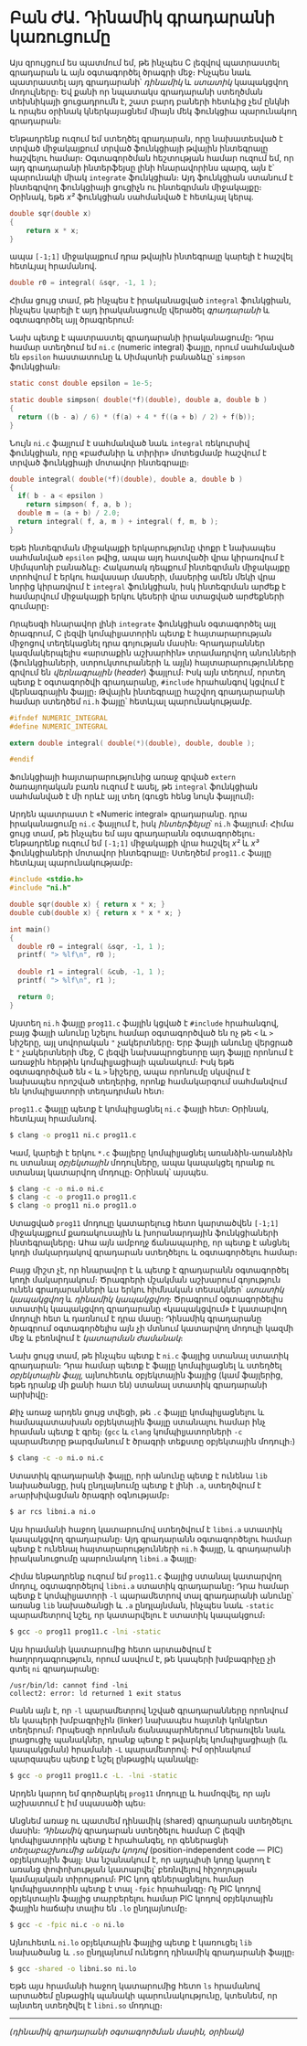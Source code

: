 # Բան ԺԱ․ Դինամիկ գրադարանի կառուցումը

Այս զրույցում ես պատմում եմ, թե ինչպես C լեզվով պատրաստել գրադարան և այն օգտագործել ծրագրի մեջ։ Ինչպես նաև պատրաստել այդ գրադարանի՝ _դինամիկ_ և _ստատիկ_ կապակցվող մոդուլները։ Եվ քանի որ նպատակս գրադարանի ստեղծման տեխնիկայի ցուցադրումն է, շատ բարդ բաների հետևից չեմ ընկնի և որպես օրինակ կներկայացնեմ միայն մեկ ֆունկցիա պարունակող գրադարան։

Ենթադրենք ուզում եմ ստեղծել գրադարան, որը նախատեսված է տրված միջակայքում տրված ֆունկցիայի թվային ինտեգրալը հաշվելու համար։ Օգտագործման հեշտության համար ուզում եմ, որ այդ գրադարանի ինտերֆեյսը լինի հնարավորինս պարզ, այն է՝ պարունակի միակ `integrate` ֆունկցիան։ Այդ ֆունկցիան ստանում է ինտեգրվող ֆունկցիայի ցուցիչն ու ինտեգրման միջակայքը։ Օրինակ, եթե _x²_ ֆունկցիան սահմանված է հետևյալ կերպ․

````c++
double sqr(double x)
{
    return x * x;
}
````

ապա `[-1;1]` միջակայքում դրա թվային ինտեգրալը կարելի է հաշվել հետևյալ հրամանով․

````c++
double r0 = integral( &sqr, -1, 1 );
````

Հիմա ցույց տամ, թե ինչպես է իրականացված `integral` ֆունկցիան, ինչպես կարելի է այդ իրականացումը վերածել _գրադարանի_ և օգտագործել այլ ծրագրերում։

Նախ պետք է պատրաստել գրադարանի իրականացումը։ Դրա համար ստեղծում եմ `ni.c` (numeric integral) ֆայլը, որում սահմանված են `epsilon` հաստատունը և Սիմպսոնի բանաձևը՝ `simpson` ֆունկցիան։

````c
static const double epsilon = 1e-5;

static double simpson( double(*f)(double), double a, double b )
{
  return ((b - a) / 6) * (f(a) + 4 * f((a + b) / 2) + f(b));
}
````

Նույն `ni.c` ֆայլում է սահմանված նաև `integral` ռեկուրսիվ ֆունկցիան, որը «բաժանիր և տիրիր» մոտեցմամբ հաշվում է տրված ֆունկցիայի մոտավոր ինտեգրալը։

```c
double integral( double(*f)(double), double a, double b )
{
  if( b - a < epsilon )
    return simpson( f, a, b );
  double m = (a + b) / 2.0;
  return integral( f, a, m ) + integral( f, m, b );
}
```

Եթե ինտեգրման միջակայքի երկարությունը փոքր է նախապես սահմանված `epsilon` թվից, ապա այդ հատվածի վրա կիրառվում է Սիմպսոնի բանաձևը։ Հակառակ դեպքում ինտեգրման միջակայքը տրոհվում է երկու հավասար մասերի, մասերից ամեն մեկի վրա նորից կիրառվում է `integral` ֆունկցիան, իսկ ինտեգրման արժեք է համարվում միջակայքի երկու կեսերի վրա ստացված արժեքների գումարը։

Որպեսզի հնարավոր լինի `integrate` ֆունկցիան օգտագործել այլ ծրագրում, C լեզվի կոմպիլյատորին պետք է հայտարարության միջոցով տեղեկացնել դրա գոյության մասին։ Գրադարաններ կազմակերպելիս «արտաքին աշխարհին» տրամադրվող անունների (ֆունկցիաների, ստրուկտուրաների և այլն) հայտարարությունները գրվում են _վերնագրային_ (_header_) ֆայլում։ Իսկ այն տեղում, որտեղ պետք է օգտագործվի գրադարանը, `#include` հրահանգով կցվում է վերնագրային ֆայլը։ Թվային ինտեգրալը հաշվող գրադարարանի համար ստեղծեմ `ni.h` ֆայլը՝ հետևյալ պարունակությամբ․

````c
#ifndef NUMERIC_INTEGRAL
#define NUMERIC_INTEGRAL

extern double integral( double(*)(double), double, double );

#endif
````

Ֆունկցիայի հայտարարությունից առաջ գրված `extern` ծառայողական բառն ուզում է ասել, թե `integral` ֆունկցիան սահմանված է մի որևէ այլ տեղ (գուցե հենց նույն ֆայլում)։

Արդեն պատրաստ է «Numeric integral» գրադարանը․ դրա իրականացումը `ni.c` ֆայլում է, իսկ _ինտերֆեյսը_՝ `ni.h` ֆայլում։ Հիմա ցույց տամ, թե ինչպես եմ այս գրադարանն օգտագործելու։ Ենթադրենք ուզում եմ `[-1;1]` միջակայքի վրա հաշվել _x²_ և _x³_ ֆունկցիաների մոտավոր ինտեգրալը։ Ստեղծեմ `prog11.c` ֆայլը հետևյալ պարունակությամբ։

```c
#include <stdio.h>
#include "ni.h"

double sqr(double x) { return x * x; }
double cub(double x) { return x * x * x; }

int main()
{
  double r0 = integral( &sqr, -1, 1 );
  printf( "> %lf\n", r0 );
  
  double r1 = integral( &cub, -1, 1 );
  printf( "> %lf\n", r1 );

  return 0;
}
```

Այստեղ `ni.h` ֆայլը `prog11.c` ֆայլին կցված է `#include` հրահանգով, բայց ֆայլի անունը նշելու համար օգտագործված են ոչ թե `<` և `>` նիշերը, այլ սովորական `"` չակերտները։ Երբ ֆայլի անունը վերցրած է `"` չակերտների մեջ, C լեզվի նախապրոցեսորը այդ ֆայլը որոնում է առաջին հերթին կոմպիլյացիայի պանակում։ Իսկ եթե օգտագործված են `<` և `>` նիշերը, ապա որոնումը սկսվում է նախապես որոշված տեղերից, որոնք համակարգում սահմանվում են կոմպիլյատորի տեղադրման հետ։

`prog11.c` ֆայլը պետք է կոմպիլյացնել `ni.c` ֆայլի հետ։ Օրինակ, հետևյալ հրամանով․

````bash
$ clang -o prog11 ni.c prog11.c
````

Կամ, կարելի է երկու `*.c` ֆայլերը կոմպիլյացնել առանձին֊առանձին ու ստանալ _օբյեկտային_ մոդուլները, ապա կապակցել դրանք ու ստանալ կատարվող մոդուլը։ Օրինակ՝ այսպես․

````bash
$ clang -c -o ni.o ni.c
$ clang -c -o prog11.o prog11.c
$ clang -o prog11 ni.o prog11.o
````

Ստացված `prog11` մոդուլը կատարելուց հետո կարտածվեն `[-1;1]` միջակայքում քառակուսային և խորանարդային ֆունկցիաների ինտեգրալները։ Ահա այն ամբողջ ճանապարհը, որ պետք է անցնել կոդի մակարդակով գրադարան ստեղծելու և օգտագործելու համար։

Բայց միշտ չէ, որ հնարավոր է և պետք է գրադարանն օգտագործել կոդի մակարդակում։ Ծրագրերի մշակման աշխարում գոյություն ունեն գրադարանների ևս երկու հիմնական տեսակներ՝ _ստատիկ կապակցվող_ և _դինամիկ կապակցվող_։ Ծրագրում օգտագործելիս ստատիկ կապակցվող գրադարանը «կապակցվում» է կատարվող մոդուլի հետ և դառնում է դրա մասը։ Դինամիկ գրադարանը ծրագրում օգտագործելիս այն չի մտնում կատարվող մոդուլի կազմի մեջ և բեռնվում է _կատարման ժամանակ_։

Նախ ցույց տամ, թե ինչպես պետք է `ni.c` ֆայլից ստանալ ստատիկ գրադարան։ Դրա համար պետք է ֆայլը կոմպիլյացնել և ստեղծել _օբյեկտային ֆայլ_, այնուհետև օբյեկտային ֆայլից (կամ ֆայլերից, եթե դրանք մի քանի հատ են) ստանալ ստատիկ գրադարանի արխիվը։

Քիչ առաջ արդեն ցույց տվեցի, թե `.c` ֆայլը կոմպիլյացնելու և համապատասխան օբյեկտային ֆայլը ստանալու համար ինչ հրաման պետք է գրել։ (`gcc` և `clang` կոմպիլյատորների `-c` պարամետրը թարգմանում է ծրագրի տեքստը օբյեկտային մոդուլի։)

```bash
$ clang -c -o ni.o ni.c
```

Ստատիկ գրադարանի ֆայլը, որի անունը պետք է ունենա `lib` նախածանցը, իսկ ընդլայնումը պետք է լինի `.a`, ստեղծվում է `ar`արխիվացման ծրագրի օգնությամբ։

```bash
$ ar rcs libni.a ni.o
```

Այս հրամանի հաջող կատարումով ստեղծվում է `libni.a` ստատիկ կապակցվող գրադարանը։ Այդ գրադարանն օգտագործելու համար պետք է ունենալ հայտարարությունների `ni.h` ֆայլը, և գրադարանի իրականուցումը պարունակող `libni.a` ֆայլը։

Հիմա ենթադրենք ուզում եմ `prog11.c` ֆայլից ստանալ կատարվող մոդուլ, օգտագործելով `libni.a` ստատիկ գրադարանը։ Դրա համար պետք է կոմպիլյատորի `-l` պարամետրով տալ գրադարանի անունը՝ առանց `lib` նախածանցի և `.a` ընդլայնման, ինչպես նաև `-static` պարամետրով նշել, որ կատարվելու է ստատիկ կապակցում։

```bash
$ gcc -o prog11 prog11.c -lni -static
```

Այս հրամանի կատարումից հետո արտածվում է հաղորդագրություն, որում ասվում է, թե կապերի խմբագրիչը չի գտել `ni` գրադարանը։

```
/usr/bin/ld: cannot find -lni
collect2: error: ld returned 1 exit status
```

Բանն այն է, որ `-l` պարամետրով նշված գրադարանները որոնվում են կապերի խմբագրիչին (linker) նախապես հայտնի կոնկրետ տեղերում։ Որպեսզի որոնման ճանապարհներում ներառվեն նաև լրացուցիչ պանակներ, դրանք պետք է թվարկել կոմպիլյացիայի (և կապակցման) հրամանի `-L` պարամետրով։ Իմ օրինակում պարզապես պետք է նշել ընթացիկ պանակը։

```bash
$ gcc -o prog11 prog11.c -Լ. -lni -static
```

Արդեն կարող եմ գործարկել `prog11` մոդուլը և համոզվել, որ այն աշխատում է իմ սպասածի պես։

Անցնեմ առաջ ու պատմեմ դինամիկ (shared) գրադարան ստեղծելու մասին։ _Դինամիկ_ գրադարան ստեղծելու համար C լեզվի կոմպիլյատորին պետք է հրահանգել, որ գեներացնի _տեղաբաշխումից անկախ կոդով_ (position-independent code ― PIC) օբյեկտային ֆայլ։ Սա նշանակում է, որ այդպիսի կոդը կարող է առանց փոփոխության կատարվել՝ բեռնվելով հիշողության կամայական տիրույթում։ PIC կոդ գեներացնելու համար կոմպիլյատորին պետք է տալ `-fpic` հրահանգը։ Ոչ PIC կոդով օբյեկտային ֆայլից տարբերելու համար PIC կոդով օբյեկտային ֆայլին հաճախ տալիս են `.lo` ընդլայնումը։

```bash
$ gcc -c -fpic ni.c -o ni.lo
```

Այնուհետև `ni.lo` օբյեկտային ֆայլից պետք է կառուցել `lib` նախածանց և `.so` ընդլայնում ունեցող դինամիկ գրադարանի ֆայլը։

```bash
$ gcc -shared -o libni.so ni.lo
```

Եթե այս հրամանի հաջող կատարումից հետո `ls` հրամանով արտածեմ ընթացիկ պանակի պարունակությունը, կտեսնեմ, որ այնտեղ ստեղծվել է `libni.so` մոդուլը։

----

_(դինամիկ գրադարանի օգտագործման մասին, օրինակ)_



